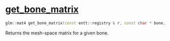 # [get_bone_matrix](get_bone_matrix.hpp)

```cpp
glm::mat4 get_bone_matrix(const entt::registry & r, const char * bone, const skeleton & skeleton, const model_skeleton & model);
```

Returns the mesh-space matrix for a given bone.